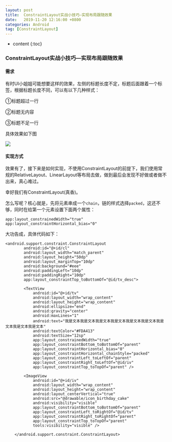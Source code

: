 ```yaml
---
layout: post
title:  ConstraintLayout实战小技巧—实现布局跟随效果
date:   2019-11-20 12:16:00 +0800
categories: Android
tag: [ConstraintLayout]
---
```


* content
{:toc}



### ConstraintLayout实战小技巧—实现布局跟随效果

#### 需求

有时UI小姐姐可能想要这样的效果，左侧的标题长度不定，标题后面跟着一个标签，根据标题长度不同，可以有以下几种样式：

①标题超过一行

②标题无内容

③标题不足一行

具体效果如下图

![](https://user-gold-cdn.xitu.io/2019/11/20/16e8701a6e942cf5?w=830&h=872&f=png&s=234741)

#### 实现方式

效果有了，接下来是如何实现，不使用ConstraintLayout的前提下，我们使用常规的RelativeLayout、LinearLayout等布局去做，做到最后会发现不好做或者做不出来，真心难过。

幸好我们有ConstraintLayout(真香)。

怎么写呢？核心就是，先将元素串成一个`chain`，链的样式选择`packed`，这还不够，同时在给第一个元素设置下面两个属性：

```
app:layout_constrainedWidth="true"
app:layout_constraintHorizontal_bias="0"
```

大功告成，具体代码如下：

```
<android.support.constraint.ConstraintLayout
        android:id="@+id/cl"
        android:layout_width="match_parent"
        android:layout_height="50dp"
        android:layout_marginTop="10dp"
        android:background="#eee"
        android:paddingLeft="10dp"
        android:paddingRight="10dp"
        app:layout_constraintTop_toBottomOf="@id/tv_desc">

        <TextView
            android:id="@+id/tv"
            android:layout_width="wrap_content"
            android:layout_height="wrap_content"
            android:ellipsize="end"
            android:gravity="center"
            android:maxLines="1"
            android:text="我是文本我是文本我是文本我是文本我是文本我是文本我是文本我是文本我是文本"
            android:textColor="#FDA413"
            android:textSize="12sp"
            app:layout_constrainedWidth="true"
            app:layout_constraintBottom_toBottomOf="parent"
            app:layout_constraintHorizontal_bias="0"
            app:layout_constraintHorizontal_chainStyle="packed"
            app:layout_constraintLeft_toLeftOf="parent"
            app:layout_constraintRight_toLeftOf="@id/iv"
            app:layout_constraintTop_toTopOf="parent" />

        <ImageView
            android:id="@+id/iv"
            android:layout_width="wrap_content"
            android:layout_height="wrap_content"
            android:layout_centerVertical="true"
            android:src="@drawable/icon_birthday_cake"
            android:visibility="visible"
            app:layout_constraintBottom_toBottomOf="parent"
            app:layout_constraintLeft_toRightOf="@id/tv"
            app:layout_constraintRight_toRightOf="parent"
            app:layout_constraintTop_toTopOf="parent"
            tools:visibility="visible" />

    </android.support.constraint.ConstraintLayout>
```



